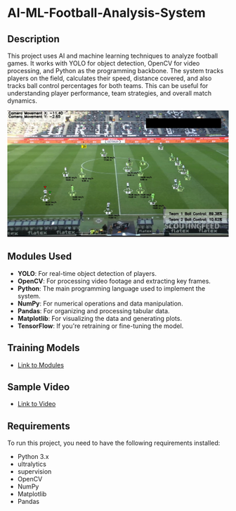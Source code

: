 # AI-ML-Football-Analysis-System

## Description

This project uses AI and machine learning techniques to analyze football games. It works with YOLO for object detection, OpenCV for video processing, and Python as the programming backbone. The system tracks players on the field, calculates their speed, distance covered, and also tracks ball control percentages for both teams. This can be useful for understanding player performance, team strategies, and overall match dynamics.

![Screenshot](output_videos/Screenshot.png)

## Modules Used 
- **YOLO**: For real-time object detection of players.<br>
- **OpenCV**: For processing video footage and extracting key frames.<br>
- **Python**: The main programming language used to implement the system.<br>
- **NumPy**: For numerical operations and data manipulation.<br>
- **Pandas**: For organizing and processing tabular data.<br>
- **Matplotlib**: For visualizing the data and generating plots.<br>
- **TensorFlow**: If you're retraining or fine-tuning the model.<br>

## Training Models

- [Link to Modules](https://drive.google.com/file/d/1FSucb8Jj01alwZ9WoOPpNiT7erbK2Vld/view?usp=sharing)

## Sample Video

- [Link to Video](https://drive.google.com/file/d/164s_5Ba1_W_wboYO7IHgTcsljj8IWBG1/view?usp=sharing)

## Requirements

To run this project, you need to have the following requirements installed:

- Python 3.x<br>
- ultralytics<br>
- supervision<br>
- OpenCV<br>
- NumPy<br>
- Matplotlib<br>
- Pandas<br>